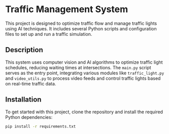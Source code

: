 # Traffic Management System

This project is designed to optimize traffic flow and manage traffic lights using AI techniques.
It includes several Python scripts and configuration files to set up and run a traffic simulation.

## Description

This system uses computer vision and AI algorithms to optimize traffic light schedules, reducing waiting times at intersections.
The `main.py` script serves as the entry point, integrating various modules like `traffic_light.py` and `video_utils.py`
to process video feeds and control traffic lights based on real-time traffic data.

## Installation

To get started with this project, clone the repository and install the required Python dependencies:

```bash
pip install -r requirements.txt
```